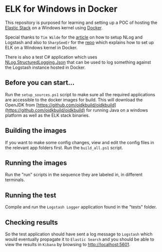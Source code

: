 # ELK for Windows in Docker

This repository is purposed for learning and setting up a POC of hosting the [Elastic Stack](https://www.elastic.co/products) on a Windows kernel using [Docker](https://www.docker.com/).

Special thanks to `Tim Wilde` for the [article](https://www.honeycomb.io/blog/2018/01/simple-structured-logging-with-nlog/) on how to setup NLog and Logstash and also to `SharpSeeEr` for the [repo](https://github.com/SharpSeeEr/Dockerfiles) which explains how to set up ELK on a Windows kernel in Docker.

There is also a test C# application which uses [NLog.StructuredLogging.Json](https://github.com/justeat/NLog.StructuredLogging.Json) that can be used to log something against the Logstash instance hosted in Docker.

## Before you can start...

Run the `setup_sources.ps1` script to make sure all the required applications are accessible to the docker images for build.
This will download the OpenJDK from [https://github.com/ojdkbuild/ojdkbuild](https://github.com/ojdkbuild/ojdkbuild) for running Java on a windows platform as well as the ELK stack binaries.

## Building the images

If you want to make some config changes, view and edit the config files in the relevant app folders first.
Run the `build_all.ps1` script.

## Running the images

Run the "run" scripts in the sequence they are labeled in, in different terminals.

## Running the test

Compile and run the `Logstash Logger` application found in the "tests" folder.

## Checking results

So the test application should have sent a log message to `Logstash` which would eventually propagate it to `Elastic Search` and you should be able to view the results in `Kibana` by browsing to [http://localhost:5601](http://localhost:5601).
